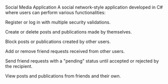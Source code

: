 Social Media Application
A social network-style application developed in C# where users can perform various functionalities:

Register or log in with multiple security validations.

Create or delete posts and publications made by themselves.

Block posts or publications created by other users.

Add or remove friend requests received from other users.

Send friend requests with a "pending" status until accepted or rejected by the recipient.

View posts and publications from friends and their own.


